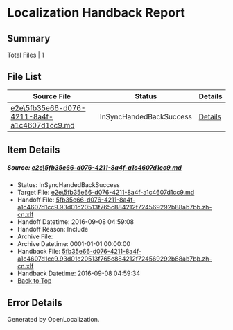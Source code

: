 # <a name='report-top'></a> Localization Handback Report

## Summary
 Total Files | 1

## File List
 Source File | Status | Details 
 ----------- | ------ | ------- 
 [e2e\5fb35e66-d076-4211-8a4f-a1c4607d1cc9.md](https://github.com/OpenLocalizationTestOrg/ol-test0/blob/dbd4a73671db17af39ec5726e96939e4355c1681/e2e/5fb35e66-d076-4211-8a4f-a1c4607d1cc9.md) | InSyncHandedBackSuccess | [Details](#079468cb8a32c41c543dc8aa3e69231a9d14bcb04)

## Item Details
##### <a name='079468cb8a32c41c543dc8aa3e69231a9d14bcb04'></a> Source: [e2e\5fb35e66-d076-4211-8a4f-a1c4607d1cc9.md](https://github.com/OpenLocalizationTestOrg/ol-test0/blob/dbd4a73671db17af39ec5726e96939e4355c1681/e2e/5fb35e66-d076-4211-8a4f-a1c4607d1cc9.md)
* Status: InSyncHandedBackSuccess
* Target File: [e2e\5fb35e66-d076-4211-8a4f-a1c4607d1cc9.md](https://github.com/OpenLocalizationTestOrg/ol-test0-zhcn/blob/9b844655e51731d4b119fa885ec743590202d19f/e2e/5fb35e66-d076-4211-8a4f-a1c4607d1cc9.md)
* Handoff File: [5fb35e66-d076-4211-8a4f-a1c4607d1cc9.93d01c20513f765c884212f724569292b88ab7bb.zh-cn.xlf](https://github.com/OpenLocalizationTestOrg/ol-test0-handoff/blob/b026867cb1d1098b740222b86556d72ce8248506/ol-handoff/OpenLocalizationTestOrg/ol-test0-zhcn/ci/ht/5fb35e66-d076-4211-8a4f-a1c4607d1cc9.93d01c20513f765c884212f724569292b88ab7bb.zh-cn.xlf)
* Handoff Datetime: 2016-09-08 04:59:08
* Handoff Reason: Include
* Archive File: 
* Archive Datetime: 0001-01-01 00:00:00
* Handback File: [5fb35e66-d076-4211-8a4f-a1c4607d1cc9.93d01c20513f765c884212f724569292b88ab7bb.zh-cn.xlf](https://github.com/OpenLocalizationTestOrg/ol-test0-handback/blob/8c4f5942de6088236abf270b36564d4c87e737d0/ol-handback/OpenLocalizationTestOrg/ol-test0-zhcn/ci/ht/5fb35e66-d076-4211-8a4f-a1c4607d1cc9.93d01c20513f765c884212f724569292b88ab7bb.zh-cn.xlf)
* Handback Datetime: 2016-09-08 04:59:34
* [Back to Top](#report-top)


## Error Details

Generated by OpenLocalization.
